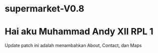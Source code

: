 # supermarket-V0.8
# Hai aku Muhammad Andy XII RPL 1 
Update patch ini adalah menambahkan About, Contact, dan Maps
